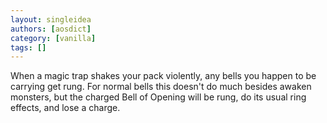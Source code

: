 ```yaml
---
layout: singleidea
authors: [aosdict]
category: [vanilla]
tags: []
---
```

When a magic trap shakes your pack violently, any bells you happen to be carrying get rung. For normal bells this doesn't do much besides awaken monsters, but the charged Bell of Opening will be rung, do its usual ring effects, and lose a charge.

